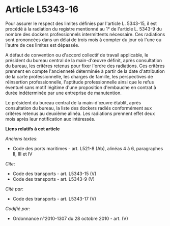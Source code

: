 # Article L5343-16

Pour assurer le respect des limites définies par l'article L. 5343-15, il est procédé à la radiation du registre mentionné au
1° de l'article L. 5343-9 du nombre des dockers professionnels intermittents nécessaire. Ces radiations sont prononcées dans
un délai de trois mois à compter du jour où l'une ou l'autre de ces limites est dépassée.

A défaut de convention ou d'accord collectif de travail applicable, le président du bureau central de la main-d'œuvre
définit, après consultation du bureau, les critères retenus pour fixer l'ordre des radiations. Ces critères prennent en
compte l'ancienneté déterminée à partir de la date d'attribution de la carte professionnelle, les charges de famille, les
perspectives de réinsertion professionnelle, l'aptitude professionnelle ainsi que le refus éventuel sans motif légitime d'une
proposition d'embauche en contrat à durée indéterminée par une entreprise de manutention. 

Le président du bureau central de la main-d'œuvre établit, après consultation du bureau, la liste des dockers radiés
conformément aux critères retenus au deuxième alinéa. Les radiations prennent effet deux mois après leur notification aux
intéressés.

**Liens relatifs à cet article**

_Anciens textes_:

  - Code des ports maritimes - art. L521-8 (Ab), alinéas 4 à 6, paragraphes II, III et IV

_Cite_:

  - Code des transports - art. L5343-15 (V)
  - Code des transports - art. L5343-9 (V)

_Cité par_:

  - Code des transports - art. L5343-17 (V)

_Codifié par_:

  - Ordonnance n°2010-1307 du 28 octobre 2010 - art. (V)
